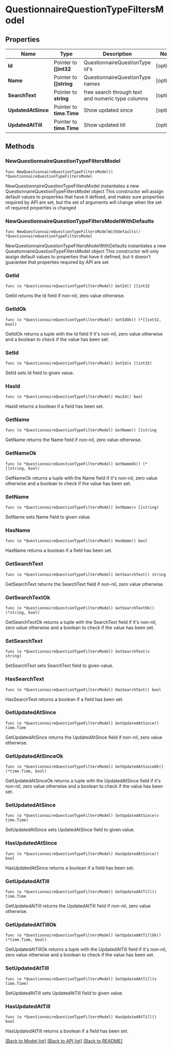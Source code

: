 # QuestionnaireQuestionTypeFiltersModel

## Properties

Name | Type | Description | Notes
------------ | ------------- | ------------- | -------------
**Id** | Pointer to **[]int32** | QuestionnaireQuestionType id&#39;s | [optional] 
**Name** | Pointer to **[]string** | QuestionnaireQuestionType names | [optional] 
**SearchText** | Pointer to **string** | free search through text and numeric type columns | [optional] 
**UpdatedAtSince** | Pointer to **time.Time** | Show updated since | [optional] 
**UpdatedAtTill** | Pointer to **time.Time** | Show updated till | [optional] 

## Methods

### NewQuestionnaireQuestionTypeFiltersModel

`func NewQuestionnaireQuestionTypeFiltersModel() *QuestionnaireQuestionTypeFiltersModel`

NewQuestionnaireQuestionTypeFiltersModel instantiates a new QuestionnaireQuestionTypeFiltersModel object
This constructor will assign default values to properties that have it defined,
and makes sure properties required by API are set, but the set of arguments
will change when the set of required properties is changed

### NewQuestionnaireQuestionTypeFiltersModelWithDefaults

`func NewQuestionnaireQuestionTypeFiltersModelWithDefaults() *QuestionnaireQuestionTypeFiltersModel`

NewQuestionnaireQuestionTypeFiltersModelWithDefaults instantiates a new QuestionnaireQuestionTypeFiltersModel object
This constructor will only assign default values to properties that have it defined,
but it doesn't guarantee that properties required by API are set

### GetId

`func (o *QuestionnaireQuestionTypeFiltersModel) GetId() []int32`

GetId returns the Id field if non-nil, zero value otherwise.

### GetIdOk

`func (o *QuestionnaireQuestionTypeFiltersModel) GetIdOk() (*[]int32, bool)`

GetIdOk returns a tuple with the Id field if it's non-nil, zero value otherwise
and a boolean to check if the value has been set.

### SetId

`func (o *QuestionnaireQuestionTypeFiltersModel) SetId(v []int32)`

SetId sets Id field to given value.

### HasId

`func (o *QuestionnaireQuestionTypeFiltersModel) HasId() bool`

HasId returns a boolean if a field has been set.

### GetName

`func (o *QuestionnaireQuestionTypeFiltersModel) GetName() []string`

GetName returns the Name field if non-nil, zero value otherwise.

### GetNameOk

`func (o *QuestionnaireQuestionTypeFiltersModel) GetNameOk() (*[]string, bool)`

GetNameOk returns a tuple with the Name field if it's non-nil, zero value otherwise
and a boolean to check if the value has been set.

### SetName

`func (o *QuestionnaireQuestionTypeFiltersModel) SetName(v []string)`

SetName sets Name field to given value.

### HasName

`func (o *QuestionnaireQuestionTypeFiltersModel) HasName() bool`

HasName returns a boolean if a field has been set.

### GetSearchText

`func (o *QuestionnaireQuestionTypeFiltersModel) GetSearchText() string`

GetSearchText returns the SearchText field if non-nil, zero value otherwise.

### GetSearchTextOk

`func (o *QuestionnaireQuestionTypeFiltersModel) GetSearchTextOk() (*string, bool)`

GetSearchTextOk returns a tuple with the SearchText field if it's non-nil, zero value otherwise
and a boolean to check if the value has been set.

### SetSearchText

`func (o *QuestionnaireQuestionTypeFiltersModel) SetSearchText(v string)`

SetSearchText sets SearchText field to given value.

### HasSearchText

`func (o *QuestionnaireQuestionTypeFiltersModel) HasSearchText() bool`

HasSearchText returns a boolean if a field has been set.

### GetUpdatedAtSince

`func (o *QuestionnaireQuestionTypeFiltersModel) GetUpdatedAtSince() time.Time`

GetUpdatedAtSince returns the UpdatedAtSince field if non-nil, zero value otherwise.

### GetUpdatedAtSinceOk

`func (o *QuestionnaireQuestionTypeFiltersModel) GetUpdatedAtSinceOk() (*time.Time, bool)`

GetUpdatedAtSinceOk returns a tuple with the UpdatedAtSince field if it's non-nil, zero value otherwise
and a boolean to check if the value has been set.

### SetUpdatedAtSince

`func (o *QuestionnaireQuestionTypeFiltersModel) SetUpdatedAtSince(v time.Time)`

SetUpdatedAtSince sets UpdatedAtSince field to given value.

### HasUpdatedAtSince

`func (o *QuestionnaireQuestionTypeFiltersModel) HasUpdatedAtSince() bool`

HasUpdatedAtSince returns a boolean if a field has been set.

### GetUpdatedAtTill

`func (o *QuestionnaireQuestionTypeFiltersModel) GetUpdatedAtTill() time.Time`

GetUpdatedAtTill returns the UpdatedAtTill field if non-nil, zero value otherwise.

### GetUpdatedAtTillOk

`func (o *QuestionnaireQuestionTypeFiltersModel) GetUpdatedAtTillOk() (*time.Time, bool)`

GetUpdatedAtTillOk returns a tuple with the UpdatedAtTill field if it's non-nil, zero value otherwise
and a boolean to check if the value has been set.

### SetUpdatedAtTill

`func (o *QuestionnaireQuestionTypeFiltersModel) SetUpdatedAtTill(v time.Time)`

SetUpdatedAtTill sets UpdatedAtTill field to given value.

### HasUpdatedAtTill

`func (o *QuestionnaireQuestionTypeFiltersModel) HasUpdatedAtTill() bool`

HasUpdatedAtTill returns a boolean if a field has been set.


[[Back to Model list]](../README.md#documentation-for-models) [[Back to API list]](../README.md#documentation-for-api-endpoints) [[Back to README]](../README.md)


